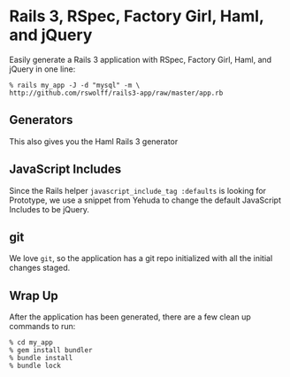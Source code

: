 Rails 3, RSpec, Factory Girl, Haml, and jQuery
==============================================

Easily generate a Rails 3 application with RSpec, Factory Girl, Haml, and
jQuery in one line:

    % rails my_app -J -d "mysql" -m \
    http://github.com/rswolff/rails3-app/raw/master/app.rb

Generators
----------

This also gives you the Haml Rails 3 generator

JavaScript Includes
-------------------

Since the Rails helper `javascript_include_tag :defaults` is looking for
Prototype, we use a snippet from Yehuda to change the default JavaScript
Includes to be jQuery.

git
---

We love `git`, so the application has a git repo initialized with all the initial changes staged.

Wrap Up
-------

After the application has been generated, there are a few clean up commands to run:

    % cd my_app
    % gem install bundler
    % bundle install
    % bundle lock